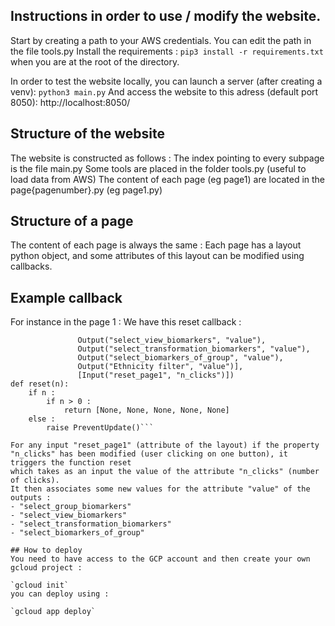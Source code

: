 ## Instructions in order to use / modify the website.

Start by creating a path to your AWS credentials. You can edit the path in the file tools.py
Install the requirements : 
`pip3 install -r requirements.txt` when you are at the root of the directory.

In order to test the website locally, you can launch a server (after creating a venv): 
`python3 main.py`
And access the website to this adress (default port 8050): 
http://localhost:8050/

## Structure of the website 
The website is constructed as follows : 
The index pointing to every subpage is the file main.py
Some tools are placed in the folder tools.py (useful to load data from AWS)
The content of each page (eg page1) are located in the page{pagenumber}.py (eg page1.py)


## Structure of a page 
The content of each page is always the same : 
Each page has a layout python object, and some attributes of this layout can be modified using callbacks.

## Example callback
For instance in the page 1 : 
We have this reset callback : 

```@app.callback([Output("select_group_biomarkers", "value"),
               Output("select_view_biomarkers", "value"),
               Output("select_transformation_biomarkers", "value"),
               Output("select_biomarkers_of_group", "value"),
               Output("Ethnicity filter", "value")],
               [Input("reset_page1", "n_clicks")])
def reset(n):
    if n :
        if n > 0 :
            return [None, None, None, None, None]
    else :
        raise PreventUpdate()```
        
For any input "reset_page1" (attribute of the layout) if the property "n_clicks" has been modified (user clicking on one button), it triggers the function reset 
which takes as an input the value of the attribute "n_clicks" (number of clicks).
It then associates some new values for the attribute "value" of the outputs :
- "select_group_biomarkers"
- "select_view_biomarkers" 
- "select_transformation_biomarkers"
- "select_biomarkers_of_group"

## How to deploy 
You need to have access to the GCP account and then create your own gcloud project :

`gcloud init`
you can deploy using :

`gcloud app deploy`
